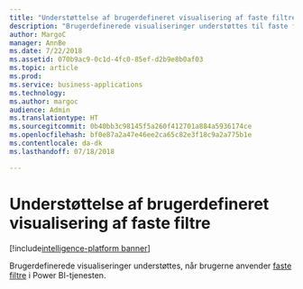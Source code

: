 ```yaml
---
title: "Understøttelse af brugerdefineret visualisering af faste filtre"
description: "Brugerdefinerede visualiseringer understøttes til faste filtre."
author: MargoC
manager: AnnBe
ms.date: 7/22/2018
ms.assetid: 070b9ac9-0c1d-4fc0-85ef-d2b9e8b0af03
ms.topic: article
ms.prod: 
ms.service: business-applications
ms.technology: 
ms.author: margoc
audience: Admin
ms.translationtype: HT
ms.sourcegitcommit: 0b40bb3c98145f5a260f412701a884a5936174ce
ms.openlocfilehash: bf0e87a2a47e46ee2ca65c82e3f18c9a2a775b1e
ms.contentlocale: da-dk
ms.lasthandoff: 07/18/2018

---
```

# <a name="custom-visual-support-for-persistent-filters"></a>Understøttelse af brugerdefineret visualisering af faste filtre

[!include[intelligence-platform banner](../../includes/intelligence-platform.md)]



Brugerdefinerede visualiseringer understøttes, når brugerne anvender [faste filtre](https://powerbi.microsoft.com/en-us/blog/announcing-persistent-filters-in-the-service/) i Power BI-tjenesten.

